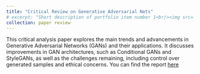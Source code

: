 ```yaml
---
title: "Critical Review on Generative Adversarial Nets"
# excerpt: "Short description of portfolio item number 1<br/><img src='/images/500x300.png'>"
collection: paper review
---
```


This critical analysis paper explores the main trends and advancements in Generative Adversarial Networks (GANs) and their applications. It discusses improvements in GAN architectures, such as Conditional GANs and StyleGANs, as well as the challenges remaining, including control over generated samples and ethical concerns. You can find the report <a href="https://drive.google.com/file/d/196zUBd8CZ_s_5vNmM6URshNaMfXEUrFH/view?usp=sharing">here</a>